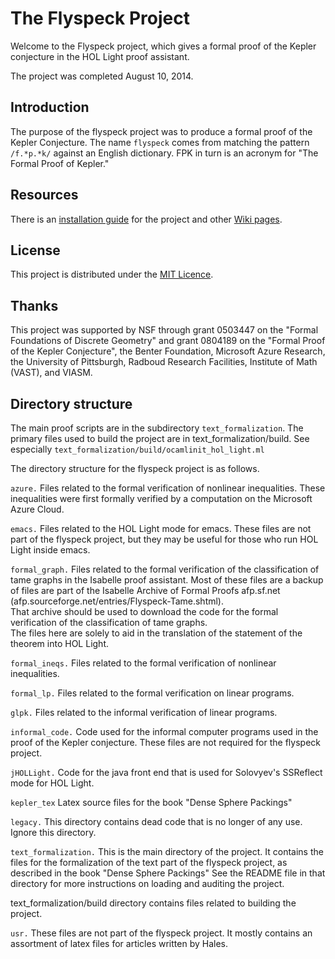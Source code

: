# The Flyspeck Project

Welcome to the Flyspeck project, which gives a formal proof of the Kepler conjecture
in the HOL Light proof assistant.

The project was completed August 10, 2014.

## Introduction

The purpose of the flyspeck project was to produce a formal proof of the Kepler Conjecture. The name `flyspeck` comes from matching the pattern `/f.*p.*k/` against an English dictionary. FPK in turn is an acronym for "The Formal Proof of Kepler."

## Resources

There is an [installation guide](https://github.com/flyspeck/flyspeck/wiki/Installation%20Guide) for the project and other [Wiki pages](https://github.com/flyspeck/flyspeck/wiki/).

## License

This project is distributed under the [MIT Licence](http://opensource.org/licenses/mit-license.php).

## Thanks

This project was supported by NSF through grant 0503447 on the "Formal Foundations of Discrete Geometry" and grant 0804189 on the "Formal Proof of the Kepler Conjecture", the Benter Foundation, Microsoft Azure Research, the University of Pittsburgh, Radboud Research Facilities, Institute of Math (VAST), and VIASM.

## Directory structure 

The main proof scripts are in the subdirectory `text_formalization`.
The primary files used to build the project are in text_formalization/build.
See especially `text_formalization/build/ocamlinit_hol_light.ml`

The directory structure for the flyspeck project is as follows.

`azure.`
 Files related to the formal verification of nonlinear inequalities.
 These inequalities were first formally verified by a computation on the Microsoft Azure Cloud.

`emacs.`
  Files related to the HOL Light mode for emacs.
  These files are not part of the flyspeck project, but they may be useful for those who run HOL Light inside emacs.

`formal_graph.`
  Files related to the formal verification of the classification of tame graphs in
  the Isabelle proof assistant.  Most of these files are a backup of files are part of the
  Isabelle Archive of Formal Proofs 
  afp.sf.net (afp.sourceforge.net/entries/Flyspeck-Tame.shtml).  
  That archive should be used to download
  the code for the formal verification of the classification  of tame graphs.  
  The files here are solely to aid in 
  the translation of the statement of the theorem into HOL Light.

`formal_ineqs.`
  Files related to the formal verification of nonlinear inequalities.

`formal_lp.`
  Files related to the formal verification on linear programs.

`glpk.`
  Files related to the informal verification of linear programs.  

`informal_code.`
  Code used for the informal computer programs used in the proof of the Kepler conjecture.
  These files are not required for the flyspeck project.
  
`jHOLLight.`
  Code for the java front end that is used for Solovyev's SSReflect mode for HOL Light.

`kepler_tex`
  Latex source files for the book "Dense Sphere Packings"

`legacy.`
  This directory contains dead code that is no longer of any use. Ignore this directory.

`text_formalization.`
  This is the main directory of the project. It contains the files for the formalization of the
  text part of the flyspeck project, as described in the book "Dense Sphere Packings"
  See the README file in that directory 
  for more instructions on loading and auditing the project.

  text_formalization/build directory contains files related to building the project.

`usr.`
  These files are not part of the flyspeck project.
  It mostly contains an assortment of latex files for articles written by Hales.
  

